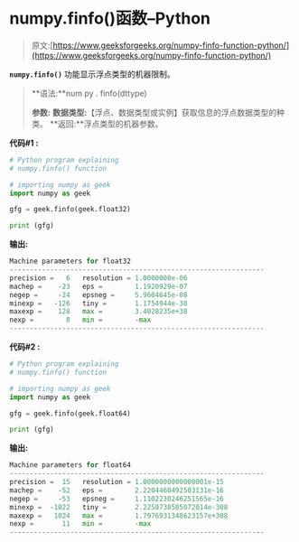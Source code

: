 # numpy.finfo()函数–Python

> 原文:[https://www.geeksforgeeks.org/numpy-finfo-function-python/](https://www.geeksforgeeks.org/numpy-finfo-function-python/)

**`numpy.finfo()`** 功能显示浮点类型的机器限制。

> **语法:**num py . finfo(dttype)
> 
> **参数:**
> **数据类型:**【浮点、数据类型或实例】获取信息的浮点数据类型的种类。
> **返回:**浮点类型的机器参数。

**代码#1 :**

```py
# Python program explaining
# numpy.finfo() function

# importing numpy as geek 
import numpy as geek 

gfg = geek.finfo(geek.float32)

print (gfg)
```

**输出:**

```py
Machine parameters for float32
---------------------------------------------------------------
precision =   6   resolution = 1.0000000e-06
machep =    -23   eps =        1.1920929e-07
negep =     -24   epsneg =     5.9604645e-08
minexp =   -126   tiny =       1.1754944e-38
maxexp =    128   max =        3.4028235e+38
nexp =        8   min =        -max
---------------------------------------------------------------

```

**代码#2 :**

```py
# Python program explaining
# numpy.finfo() function

# importing numpy as geek 
import numpy as geek 

gfg = geek.finfo(geek.float64)

print (gfg)
```

**输出:**

```py
Machine parameters for float64
---------------------------------------------------------------
precision =  15   resolution = 1.0000000000000001e-15
machep =    -52   eps =        2.2204460492503131e-16
negep =     -53   epsneg =     1.1102230246251565e-16
minexp =  -1022   tiny =       2.2250738585072014e-308
maxexp =   1024   max =        1.7976931348623157e+308
nexp =       11   min =        -max
---------------------------------------------------------------

```